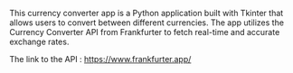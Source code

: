 This currency converter app is a Python application built with Tkinter that allows users to convert between different currencies. The app utilizes the Currency Converter API from Frankfurter to fetch real-time and accurate exchange rates.

The link to the API : https://www.frankfurter.app/
